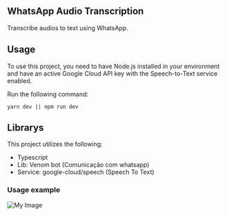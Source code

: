 ## WhatsApp Audio Transcription

Transcribe audios to text using WhatsApp.

## Usage

To use this project, you need to have Node.js installed in your environment and have an active Google Cloud API key with the Speech-to-Text service enabled.

Run the following command:

``` yarn dev || npm run dev ```

## Librarys

This project utilizes the following:

- Typescript
- Lib: Venom bot (Comunicação com whatsapp)
- Service: google-cloud/speech (Speech To Text)

### Usage example
![My Image](prints/toText.png)